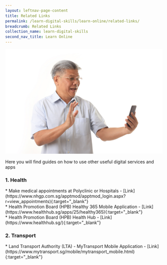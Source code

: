 ```yaml
---
layout: leftnav-page-content
title: Related Links
permalink: /learn-digital-skills/learn-online/related-links/
breadcrumb: Related Links
collection_name: learn-digital-skills
second_nav_title: Learn Online
---
```

![1](/images/learn-online/related-links.jpg)

Here you will find guides on how to use other useful digital services and apps

<h3>1. Health</h3>
* Make medical appointments at Polyclinic or Hospitals - [Link](https://www.nhgp.com.sg/apptmod/apptmod_login.aspx?r=view_appointments){:target="_blank"}<br>
* Health Promotion Board (HPB) Healthy 365 Mobile Application - [Link](https://www.healthhub.sg/apps/25/healthy365){:target="_blank"}<br>
* Health Promotion Board (HPB) Health Hub - [Link](https://www.healthhub.sg/){:target="_blank"}<br>

<h3>2. Transport</h3>
* Land Transport Authority (LTA) - MyTransport Mobile Application - [Link](https://www.mytransport.sg/mobile/mytransport_mobile.html){:target="_blank"}<br>
